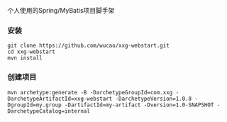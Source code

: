 个人使用的Spring/MyBatis项目脚手架

### 安装
```
git clone https://github.com/wucao/xxg-webstart.git
cd xxg-webstart
mvn install
```

### 创建项目
```
mvn archetype:generate -B -DarchetypeGroupId=com.xxg -DarchetypeArtifactId=xxg-webstart -DarchetypeVersion=1.0.8 -DgroupId=my.group -DartifactId=my-artifact -Dversion=1.0-SNAPSHOT -DarchetypeCatalog=internal
```